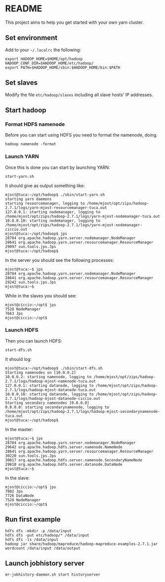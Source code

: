 # README

This project aims to help you get started with your own yarn cluster. 

## Set environment

Add to your `~/.localrc` the following:

```
export HADOOP_HOME=$HOME/opt/hadoop
HADOOP_CONF_DIR=$HADOOP_HOME/etc/hadoop/
export PATH=$HADOOP_HOME/sbin:$HADOOP_HOME/bin:$PATH

```

## Set slaves

Modify the file `etc/hadoop/slaves` including all slave hosts' IP addresses.

## Start hadoop

### Format HDFS namenode
Before you can start using HDFS you need to format the namenode, doing.

```
hadoop namenode -format
```

### Launch YARN

Once this is done you can start by launching YARN:

```
start-yarn.sh
```

It should give as output something like: 

```
mjost@tuca:~/opt/hadoop$ ./sbin/start-yarn.sh 
starting yarn daemons
starting resourcemanager, logging to /home/mjost/opt/zips/hadoop-2.7.1/logs/yarn-mjost-resourcemanager-tuca.out
127.0.0.1: starting nodemanager, logging to /home/mjost/opt/zips/hadoop-2.7.1/logs/yarn-mjost-nodemanager-tuca.out
10.0.0.10: starting nodemanager, logging to /home/mjost/opt/zips/hadoop-2.7.1/logs/yarn-mjost-nodemanager-ciccio.out
mjost@tuca:~/opt/hadoop$ jps
28784 org.apache.hadoop.yarn.server.nodemanager.NodeManager
28641 org.apache.hadoop.yarn.server.resourcemanager.ResourceManager
29097 sun.tools.jps.Jps
mjost@tuca:~/opt/hadoop$ 

```

In the server you should see the following processes: 

```
mjost@tuca:~$ jps
28784 org.apache.hadoop.yarn.server.nodemanager.NodeManager
28641 org.apache.hadoop.yarn.server.resourcemanager.ResourceManager
29242 sun.tools.jps.Jps
mjost@tuca:~$ 
```

While in the slaves you should see: 

```
mjost@ciccio:~/opt$ jps
7528 NodeManager
7663 Jps
mjost@ciccio:~/opt$ 
```

### Launch HDFS

Then you can launch HDFS: 

```
start-dfs.sh
```

It should log: 

```
mjost@tuca:~/opt/hadoop$ ./sbin/start-dfs.sh 
Starting namenodes on [10.0.0.2]
10.0.0.2: starting namenode, logging to /home/mjost/opt/zips/hadoop-2.7.1/logs/hadoop-mjost-namenode-tuca.out
127.0.0.1: starting datanode, logging to /home/mjost/opt/zips/hadoop-2.7.1/logs/hadoop-mjost-datanode-tuca.out
10.0.0.10: starting datanode, logging to /home/mjost/opt/zips/hadoop-2.7.1/logs/hadoop-mjost-datanode-ciccio.out
Starting secondary namenodes [0.0.0.0]
0.0.0.0: starting secondarynamenode, logging to /home/mjost/opt/zips/hadoop-2.7.1/logs/hadoop-mjost-secondarynamenode-tuca.out
mjost@tuca:~/opt/hadoop$ 

```

In the master: 

```
mjost@tuca:~$ jps
28784 org.apache.hadoop.yarn.server.nodemanager.NodeManager
29642 org.apache.hadoop.hdfs.server.namenode.NameNode
28641 org.apache.hadoop.yarn.server.resourcemanager.ResourceManager
30220 sun.tools.jps.Jps
30017 org.apache.hadoop.hdfs.server.namenode.SecondaryNameNode
29810 org.apache.hadoop.hdfs.server.datanode.DataNode
mjost@tuca:~$ 

```

In the slave:

```
mjost@ciccio:~/opt$ jps
7802 Jps
7726 DataNode
7528 NodeManager
mjost@ciccio:~/opt$ 
```

## Run first example 

```
hdfs dfs -mkdir -p /data/input
hdfs dfs -put etc/hadoop/* /data/input
hdfs dfs -ls /data/input
hadoop jar share/hadoop/mapreduce/hadoop-mapreduce-examples-2.7.1.jar wordcount /data/input /data/output

```

## Launch jobhistory server

```
mr-jobhistory-daemon.sh start historyserver 
```

